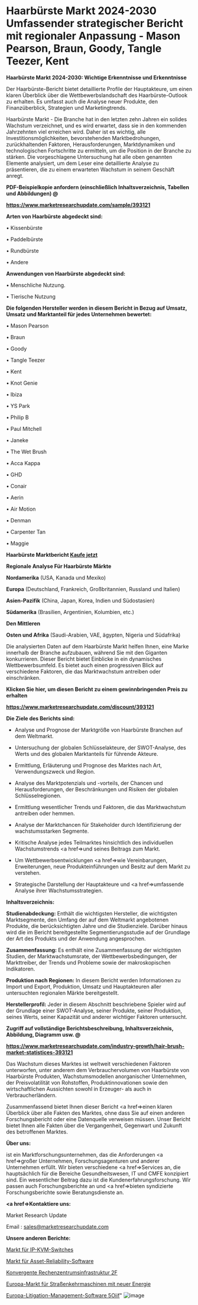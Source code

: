 # Haarbürste Markt 2024-2030 Umfassender strategischer Bericht mit regionaler Anpassung - Mason Pearson, Braun, Goody, Tangle Teezer, Kent

<strong>Haarbürste Markt 2024-2030: Wichtige Erkenntnisse und Erkenntnisse</strong>

Der Haarbürste-Bericht bietet detaillierte Profile der Hauptakteure, um einen klaren Überblick über die Wettbewerbslandschaft des Haarbürste-Outlook zu erhalten. Es umfasst auch die Analyse neuer Produkte, den Finanzüberblick, Strategien und Marketingtrends.

Haarbürste Markt - Die Branche hat in den letzten zehn Jahren ein solides Wachstum verzeichnet, und es wird erwartet, dass sie in den kommenden Jahrzehnten viel erreichen wird. Daher ist es wichtig, alle Investitionsmöglichkeiten, bevorstehenden Marktbedrohungen, zurückhaltenden Faktoren, Herausforderungen, Marktdynamiken und technologischen Fortschritte zu ermitteln, um die Position in der Branche zu stärken. Die vorgeschlagene Untersuchung hat alle oben genannten Elemente analysiert, um dem Leser eine detaillierte Analyse zu präsentieren, die zu einem erwarteten Wachstum in seinem Geschäft anregt.



<strong><b>PDF-Beispielkopie anfordern (einschließlich Inhaltsverzeichnis, Tabellen und Abbildungen) @ </b></strong>

<strong><a href=https://www.marketresearchupdate.com/sample/393121>

<strong>https://www.marketresearchupdate.com/sample/393121</u></a></strong></strong>



<strong>Arten von Haarbürste abgedeckt sind:</strong>

• Kissenbürste

• Paddelbürste

• Rundbürste

• Andere



<strong>Anwendungen von Haarbürste abgedeckt sind:</strong>

• Menschliche Nutzung.

• Tierische Nutzung



<strong>Die folgenden Hersteller werden in diesem Bericht in Bezug auf Umsatz, Umsatz und Marktanteil für jedes Unternehmen bewertet:</strong>

• Mason Pearson

• Braun

• Goody

• Tangle Teezer

• Kent

• Knot Genie

• Ibiza

• YS Park

• Philip B

• Paul Mitchell

• Janeke

• The Wet Brush

• Acca Kappa

• GHD

• Conair

• Aerin

• Air Motion

• Denman

• Carpenter Tan

• Maggie



<strong>Haarbürste Marktbericht <a href=https://www.marketresearchupdate.com/buynow/393121>Kaufe jetzt</a></strong>



<strong>Regionale Analyse Für Haarbürste Märkte</strong>



<strong>Nordamerika</strong> (USA, Kanada und Mexiko)



<strong>Europa</strong> (Deutschland, Frankreich, Großbritannien, Russland und Italien)



<strong>Asien-Pazifik</strong> (China, Japan, Korea, Indien und Südostasien)



<strong>Südamerika</strong> (Brasilien, Argentinien, Kolumbien, etc.)



<strong>Den Mittleren</strong> 

<strong>Osten und Afrika</strong> (Saudi-Arabien, VAE, ägypten, Nigeria und Südafrika)

Die analysierten Daten auf dem Haarbürste Markt helfen Ihnen, eine Marke innerhalb der Branche aufzubauen, während Sie mit den Giganten konkurrieren. Dieser Bericht bietet Einblicke in ein dynamisches Wettbewerbsumfeld. Es bietet auch einen progressiven Blick auf verschiedene Faktoren, die das Marktwachstum antreiben oder einschränken.



<strong>Klicken Sie hier, um diesen Bericht zu einem gewinnbringenden Preis zu erhalten
</strong>

<strong><a href=https://www.marketresearchupdate.com/discount/393121>https://www.marketresearchupdate.com/discount/393121</b></u></strong></a>



<strong>Die Ziele des Berichts sind:</strong>

- Analyse und Prognose der Marktgröße von Haarbürste Branchen auf dem Weltmarkt.

- Untersuchung der globalen Schlüsselakteure, der SWOT-Analyse, des Werts und des globalen Marktanteils für führende Akteure.

- Ermittlung, Erläuterung und Prognose des Marktes nach Art, Verwendungszweck und Region.

- Analyse des Marktpotenzials und -vorteils, der Chancen und Herausforderungen, der Beschränkungen und Risiken der globalen Schlüsselregionen.

- Ermittlung wesentlicher Trends und Faktoren, die das Marktwachstum antreiben oder hemmen.

- Analyse der Marktchancen für Stakeholder durch Identifizierung der wachstumsstarken Segmente.

- Kritische Analyse jedes Teilmarktes hinsichtlich des individuellen Wachstumstrends <a href=>und</a> seines Beitrags zum Markt.

- Um Wettbewerbsentwicklungen <a href=>wie</a> Vereinbarungen, Erweiterungen, neue Produkteinführungen und Besitz auf dem Markt zu verstehen.

- Strategische Darstellung der Hauptakteure und <a href=>umfas</a>sende Analyse ihrer Wachstumsstrategien.



<strong>Inhaltsverzeichnis:</strong>



<strong>Studienabdeckung:</strong> Enthält die wichtigsten Hersteller, die wichtigsten Marktsegmente, den Umfang der auf dem Weltmarkt angebotenen Produkte, die berücksichtigten Jahre und die Studienziele. Darüber hinaus wird die im Bericht bereitgestellte Segmentierungsstudie auf der Grundlage der Art des Produkts und der Anwendung angesprochen.



<strong>Zusammenfassung:</strong> Es enthält eine Zusammenfassung der wichtigsten Studien, der Marktwachstumsrate, der Wettbewerbsbedingungen, der Markttreiber, der Trends und Probleme sowie der makroskopischen Indikatoren.



<strong>Produktion nach Regionen:</strong> In diesem Bericht werden Informationen zu Import und Export, Produktion, Umsatz und Hauptakteuren aller untersuchten regionalen Märkte bereitgestellt.



<strong>Herstellerprofil:</strong> Jeder in diesem Abschnitt beschriebene Spieler wird auf der Grundlage einer SWOT-Analyse, seiner Produkte, seiner Produktion, seines Werts, seiner Kapazität und anderer wichtiger Faktoren untersucht.



<strong><b>Zugriff auf vollständige Berichtsbeschreibung, Inhaltsverzeichnis, Abbildung, Diagramm usw. @ </b></strong>

<strong><a href=https://www.marketresearchupdate.com/industry-growth/hair-brush-market-statistices-393121>https://www.marketresearchupdate.com/industry-growth/hair-brush-market-statistices-393121</a></strong>

Das Wachstum dieses Marktes ist weltweit verschiedenen Faktoren unterworfen, unter anderem dem Verbrauchervolumen von Haarbürste von Haarbürste Produkten, Wachstumsmodellen anorganischer Unternehmen, der Preisvolatilität von Rohstoffen, Produktinnovationen sowie den wirtschaftlichen Aussichten sowohl in Erzeuger- als auch in Verbraucherländern.

Zusammenfassend bietet Ihnen dieser Bericht <a href=>einen</a> klaren Überblick über alle Fakten des Marktes, ohne dass Sie auf einen anderen Forschungsbericht oder eine Datenquelle verweisen müssen. Unser Bericht bietet Ihnen alle Fakten über die Vergangenheit, Gegenwart und Zukunft des betroffenen Marktes.



<strong>Über uns:</strong>

 ist ein Marktforschungsunternehmen, das die Anforderungen <a href=>großer</a> Unternehmen, Forschungsagenturen und anderer Unternehmen erfüllt. Wir bieten verschiedene <a href=>Services</a> an, die hauptsächlich für die Bereiche Gesundheitswesen, IT und CMFE konzipiert sind. Ein wesentlicher Beitrag dazu ist die Kundenerfahrungsforschung. Wir passen auch Forschungsberichte an und <a href=>bieten</a> syndizierte Forschungsberichte sowie Beratungsdienste an.



<strong><a href=>Kontaktiere uns:</a></strong>

Market Research Update

Email : sales@marketresearchupdate.com



<strong>Unsere anderen Berichte:</strong>

<a href=https://www.linkedin.com/pulse/ip-kvm-switches-market-opportunities-stay-ahead>Markt für IP-KVM-Switches</a>

<a href=https://www.linkedin.com/pulse/asset-reliability-software-market-size-share>Markt für Asset-Reliability-Software</a>

<a href=https://www.linkedin.com/pulse/converged-data-center-infrastructure-2f>Konvergente Rechenzentrumsinfrastruktur 2F</a>

<a href=https://www.linkedin.com/pulse/europe-new-energy-street-sweeper-market-2023>Europa-Markt für Straßenkehrmaschinen mit neuer Energie</a>

<a href=https://www.linkedin.com/pulse/europe-litigation-management-software-5oiif/>Europa-Litigation-Management-Software 5Oiif</a>"
![image](https://github.com/meghapanth/markettrends/assets/163847665/56dec029-c328-4ccf-be8b-f85a2aa66acd)
